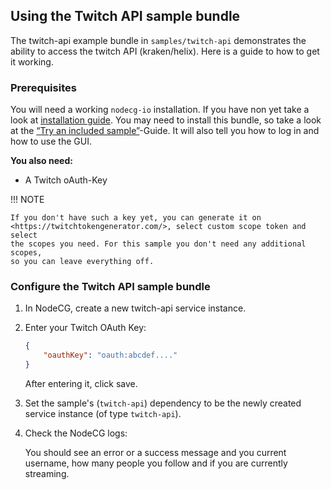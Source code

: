 ## Using the Twitch API sample bundle

The twitch-api example bundle in `samples/twitch-api` demonstrates the ability
to access the twitch API (kraken/helix). Here is a guide to how to get it
working.

### Prerequisites

You will need a working `nodecg-io` installation. If you have non yet take a
look at [installation guide](../getting_started/install.md). You may need to
install this bundle, so take a look at the
[“Try an included sample”](../getting_started/try_example_bundle.md)-Guide. It
will also tell you how to log in and how to use the GUI.

**You also need:**

-   A Twitch oAuth-Key

!!! NOTE

    If you don't have such a key yet, you can generate it on
    <https://twitchtokengenerator.com/>, select custom scope token and select
    the scopes you need. For this sample you don't need any additional scopes,
    so you can leave everything off.

### Configure the Twitch API sample bundle

1. In NodeCG, create a new twitch-api service instance.

2. Enter your Twitch OAuth Key:

    ```json
    {
        "oauthKey": "oauth:abcdef...."
    }
    ```

    After entering it, click save.

3. Set the sample's (`twitch-api`) dependency to be the newly created service
   instance (of type `twitch-api`).

4. Check the NodeCG logs:

    You should see an error or a success message and you current username, how
    many people you follow and if you are currently streaming.
